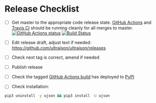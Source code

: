 # Release Checklist

- [ ] Get master to the appropriate code release state.
      [GitHub Actions](https://github.com/ultrajson/ultrajson/actions) and
      [Travis CI](https://travis-ci.com/ultrajson/ultrajson) should be running
      cleanly for all merges to master.
      [![GitHub Actions status](https://github.com/ultrajson/ultrajson/workflows/Test/badge.svg)](https://github.com/ultrajson/ultrajson/actions)
      [![Build Status](https://travis-ci.org/ultrajson/ultrajson.svg?branch=master)](https://travis-ci.org/ultrajson/ultrajson)

- [ ] Edit release draft, adjust text if needed: https://github.com/ultrajson/ultrajson/releases

- [ ] Check next tag is correct, amend if needed

- [ ] Publish release

- [ ] Check the tagged
      [GitHub Actions build](https://github.com/ultrajson/ultrajson/actions?query=workflow%3ADeploy)
      has deployed to [PyPI](https://pypi.org/project/ujson/#history)

- [ ] Check installation:

```bash
pip3 uninstall -y ujson && pip3 install -U ujson
```
